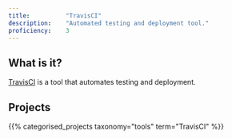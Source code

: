 ```yaml
---
title: 			"TravisCI"
description: 	"Automated testing and deployment tool."
proficiency:	3
---
```


## What is it?
[TravisCI](https://travis-ci.org/) is a tool that automates testing and deployment.

## Projects
{{% categorised_projects taxonomy="tools" term="TravisCI" %}}